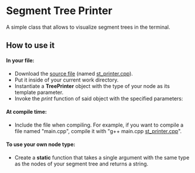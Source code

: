 # Segment Tree Printer
A simple class that allows to visualize segment trees in the terminal.

## How to use it
#### In your file:
- Download the [source file](st_printer.cpp) (named [st_printer.cpp](st_printer.cpp)).
- Put it inside of your current work directory.
- Instantiate a **TreePrinter** object with the type of your node as its template parameter.
- Invoke the _print_ function of said object with the specified parameters:

#### At compile time:
- Include the file when compiling. For example, if you want to compile a file named "main.cpp", compile it with "g++ main.cpp [st_printer.cpp](st_printer.cpp)".

#### To use your own node type:
- Create a **static** function that takes a single argument with the same type as the nodes of your segment tree and returns a string.